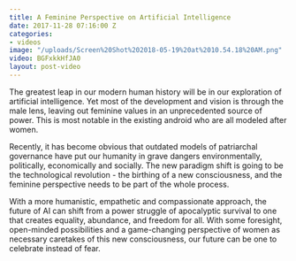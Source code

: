 ```yaml
---
title: A Feminine Perspective on Artificial Intelligence
date: 2017-11-28 07:16:00 Z
categories:
- videos
image: "/uploads/Screen%20Shot%202018-05-19%20at%2010.54.18%20AM.png"
video: BGFxkkHfJA0
layout: post-video
---
```


The greatest leap in our modern human history will be in our exploration of artificial intelligence. Yet most of the development and vision is through the male lens, leaving out feminine values in an unprecedented source of power. This is most notable in the existing android who are all modeled after women. 

Recently, it has become obvious that outdated models of patriarchal governance have put our humanity in grave dangers environmentally, politically, economically and socially. The new paradigm shift is going to be the technological revolution - the birthing of a new consciousness, and the feminine perspective needs to be part of the whole process.  

With a more humanistic, empathetic and compassionate approach, the future of AI can shift from a power struggle of apocalyptic survival to one that creates equality, abundance, and freedom for all. With some foresight, open-minded possibilities and a game-changing perspective of women as necessary caretakes of this new consciousness, our future can be one to celebrate instead of fear. 